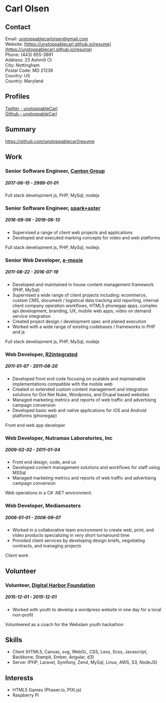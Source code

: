 
# Carl Olsen



## Contact

Email: [unstoppablecarlolsen@gmail.com](mailto:unstoppablecarlolsen@gmail.com)  
Website: [https://unstoppablecarl.github.io/resume](https://unstoppablecarl.github.io/resume)  
Phone: (443) 655-3891  
Address: 23 Ashmill Ct  
City: Nottingham  
Postal Code: MD 21236  
Country: US  
Country: Maryland  

## Profiles

[Twitter - unstoppableCarl](http://twitter.com/unstoppablecarl)  
[Github - unstoppableCarl](https://github.com/unstoppablecarl)  

## Summary

https://github.com/unstoppablecarl/resume

## Work

### Senior Software Engineer, [Canton Group](http://cantongroup.com)
##### 2017-06-15 - 2999-01-01


Full stack development js, PHP, MySql, nodejs

### Senior Software Engineer, [spark+aster](http://spark-and-aster.com)
##### 2016-09-06 - 2019-06-13

* Supervised a range of client web projects and applications
* Developed and executed marking concepts for video and web platforms

Full stack development js, PHP, MySql, nodejs

### Senior Web Developer, [e-moxie](http://emoxie.com)
##### 2011-08-22 - 2016-07-19

* Developed and maintained in house content management framework (PHP, MySql)
* Supervised a wide range of client projects including: ecommerce, custom CMS, document / logistical data tracking and reporting, internal client company operation workflows, HTML5 phonegap apps, complex api development, branding, UX, mobile web apps, video on demand service integration
* Created project design / development spec and planed execution
* Worked with a wide range of existing codebases / frameworks in PHP and js

Full stack development js, PHP, MySql, nodejs

### Web Developer, [R2integrated](http://www.r2integrated.com/)
##### 2011-01-07 - 2011-08-20

* Developed front end code focusing on scalable and maintainable implementations compatible with the mobile web
* Created or extended custom content management and integration solutions for Dot Net Nuke, Wordpress, and Drupal based websites
* Managed marketing metrics and reports of web traffic and advertising campagn conversion
* Developed basic web and native applications for iOS and Android platforms (phonegap)

Front end web app developer

### Web Developer, Nutramax Laboratories, Inc
##### 2009-02-02 - 2011-01-04

* Front end design, code, and ux
* Developed content management solutions and workflows for staff using MSSql
* Managed marketing metrics and reports of web traffic and advertising campagn conversion

Web operations in a C# .NET environment.

### Web Developer, Mediamasters
##### 2006-01-01 - 2008-09-07

* Worked in a collaborative team environment to create web, print, and video products specializing in very short turnaround time
* Provided client services by developing design briefs, negotiating contracts, and managing projects

Client work


## Volunteer

### Volunteer, [Digital Harbor Foundation](http://www.digitalharbor.org/)
##### 2015-12-01 - 2015-12-01

* Worked with youth to develop a wordpress website in one day for a local non-profit

Volunteered as a coach for the Webslam youth hackathon





## Skills

* Client (HTML5, Canvas, svg, WebGL, CSS, Less, Scss, Javascript, Backbone, Stampit, Ember, Angular, d3)
* Server (PHP, Laravel, Symfony, Zend, MySql, Linux, AWS, S3, NodeJS)


## Interests

* HTML5 Games (Phaser.io, PIXI.js)
* Raspberry Pi

